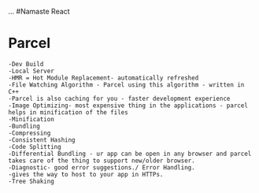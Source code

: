 ...
#Namaste React



# Parcel
    -Dev Build
    -Local Server
    -HMR = Hot Module Replacement- automatically refreshed
    -File Watching Algorithm - Parcel using this algorithm - written in C++
    -Parcel is also caching for you - faster development experience
    -Image Optimizing- most expensive thing in the applications - parcel helps in minification of the files
    -Minification
    -Bundling
    -Compressing
    -Consistent Hashing
    -Code Splitting 
    -Differential Bundling - ur app can be open in any browser and parcel takes care of the thing to support new/older browser.
    -Diagnostic- good error suggestions./ Error Handling.
    -gives the way to host to your app in HTTPs.
    -Tree Shaking